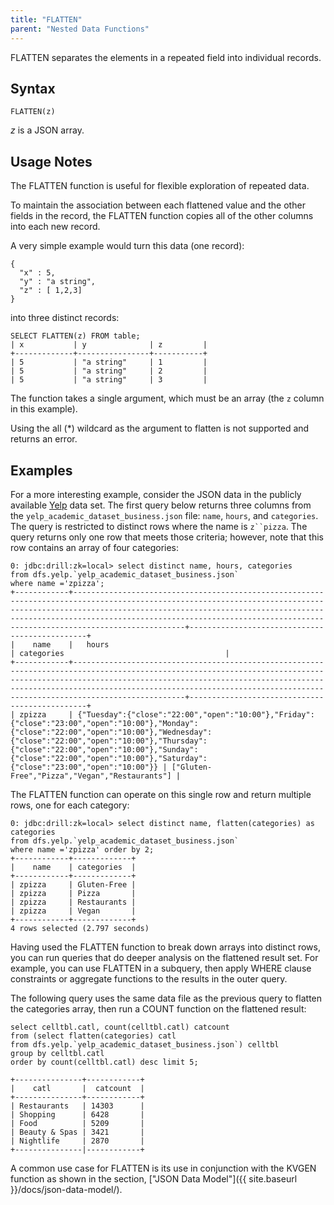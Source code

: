 ```yaml
---
title: "FLATTEN"
parent: "Nested Data Functions"
---
```

FLATTEN separates the elements in a repeated field into individual records.

## Syntax

    FLATTEN(z)

*z* is a JSON array.

## Usage Notes

The FLATTEN function is useful for flexible exploration of repeated data.

To maintain the association between each flattened value and the other fields in
the record, the FLATTEN function copies all of the other columns into each new record. 

A very simple example would turn this data (one record):

    {
      "x" : 5,
      "y" : "a string",
      "z" : [ 1,2,3]
    }

into three distinct records:

    SELECT FLATTEN(z) FROM table;
    | x           | y              | z         |
    +-------------+----------------+-----------+
    | 5           | "a string"     | 1         |
    | 5           | "a string"     | 2         |
    | 5           | "a string"     | 3         |

The function takes a single argument, which must be an array (the `z` column
in this example).

Using the all (*) wildcard as the argument to flatten is not supported and returns an error.

## Examples

For a more interesting example, consider the JSON data in the publicly
available [Yelp](https://www.yelp.com/dataset_challenge/dataset) data set. The
first query below returns three columns from the
`yelp_academic_dataset_business.json` file: `name`, `hours`, and `categories`.
The query is restricted to distinct rows where the name is `z``pizza`. The
query returns only one row that meets those criteria; however, note that this
row contains an array of four categories:

    0: jdbc:drill:zk=local> select distinct name, hours, categories 
    from dfs.yelp.`yelp_academic_dataset_business.json` 
    where name ='zpizza';
    +------------+-----------------------------------------------------------------------------------------------------------------------------------------------------------------------------------------------------------------------------------------------------------------------------------------------------------------+-----------------------------------------------+
    |    name    |   hours                                                                                                                                                                                                                                                                                                         | categories                                    |
    +------------+-----------------------------------------------------------------------------------------------------------------------------------------------------------------------------------------------------------------------------------------------------------------------------------------------------------------+-----------------------------------------------+
    | zpizza     | {"Tuesday":{"close":"22:00","open":"10:00"},"Friday":{"close":"23:00","open":"10:00"},"Monday":{"close":"22:00","open":"10:00"},"Wednesday":{"close":"22:00","open":"10:00"},"Thursday":{"close":"22:00","open":"10:00"},"Sunday":{"close":"22:00","open":"10:00"},"Saturday":{"close":"23:00","open":"10:00"}} | ["Gluten-Free","Pizza","Vegan","Restaurants"] |

The FLATTEN function can operate on this single row and return multiple rows,
one for each category:

    0: jdbc:drill:zk=local> select distinct name, flatten(categories) as categories 
    from dfs.yelp.`yelp_academic_dataset_business.json` 
    where name ='zpizza' order by 2;
    +------------+-------------+
    |    name    | categories  |
    +------------+-------------+
    | zpizza     | Gluten-Free |
    | zpizza     | Pizza       |
    | zpizza     | Restaurants |
    | zpizza     | Vegan       |
    +------------+-------------+
    4 rows selected (2.797 seconds)

Having used the FLATTEN function to break down arrays into distinct rows, you
can run queries that do deeper analysis on the flattened result set. For
example, you can use FLATTEN in a subquery, then apply WHERE clause
constraints or aggregate functions to the results in the outer query.

The following query uses the same data file as the previous query to flatten
the categories array, then run a COUNT function on the flattened result:

    select celltbl.catl, count(celltbl.catl) catcount 
    from (select flatten(categories) catl 
    from dfs.yelp.`yelp_academic_dataset_business.json`) celltbl 
    group by celltbl.catl 
    order by count(celltbl.catl) desc limit 5;
 
    +---------------+------------+
    |    catl       |  catcount  |
    +---------------+------------+
    | Restaurants   | 14303      |
    | Shopping      | 6428       |
    | Food          | 5209       |
    | Beauty & Spas | 3421       |
    | Nightlife     | 2870       |
    +---------------|------------+

A common use case for FLATTEN is its use in conjunction with the
KVGEN function as shown in the section, ["JSON Data Model"]({{ site.baseurl }}/docs/json-data-model/).

